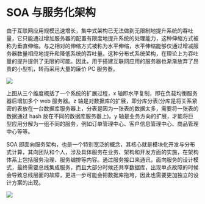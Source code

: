 # SOA 与服务化架构

由于互联网应用规模迅速增长，集中式架构已无法做到无限制地提升系统的吞吐量，它只能通过增加服务器的配置有限度地提升系统的处理能力，这种伸缩方式被称为垂直伸缩。与之相对的伸缩方式被称为水平伸缩，水平伸缩能够仅通过增减服务器数量相应地提升和降低系统的吞吐量。这种分布式系统架构，在理论上为吞吐量的提升提供了无限的可能。因此，用于搭建互联网应用的服务器也渐渐放弃了昂贵的小型机，转而采用大量的廉价 PC 服务器。

![](https://i.postimg.cc/3Rqf3CBz/image.png)

上图从三个维度概括了一个系统的扩展过程，x 轴即水平复制，即在负载均衡服务器后增加多个 web 服务器。z 轴是对数据库的扩展，即分库分表(分库是将关系紧密的表放在一台数据库服务器上，分表是因为一张表的数据太多，需要将一张表的数据通过 hash 放在不同的数据库服务器上)。y 轴是业务方向的扩展，才能将巨型应用分解为一组不同的服务，例如订单管理中心、客户信息管理中心、商品管理中心等等。

SOA 即面向服务架构，也是一个特别宽泛的概念，其核心就是模块化开发与分布式计算，其向团队和个人，涉及具体服务在业务、架构和开发方面的实施，在架构体系上包括服务治理、服务编排等内容。通过服务接口来通讯，面向服务的设计模式，最终需要总线集成服务，而且大部分时候还共享数据库，出现单点故障的时候会导致总线层面的故障，更进一步可能会把数据库拖垮，因此也需要更加独立的设计方案的出现。

![](https://ww1.sinaimg.cn/large/007rAy9hgy1g28a4k8ii6j30lk0goaaw.jpg)
